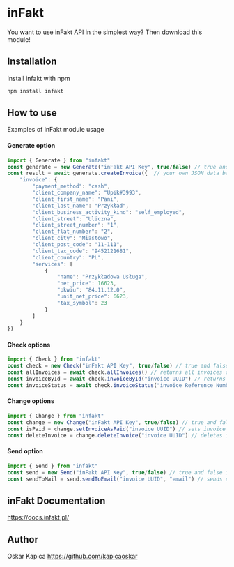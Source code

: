 # inFakt

You want to use inFakt API in the simplest way? Then download this module!


## Installation

Install infakt with npm

```bash
npm install infakt
```

## How to use

Examples of inFakt module usage

#### Generate option

```js
import { Generate } from "infakt"
const generate = new Generate("inFakt API Key", true/false) // true and false is sandbox option
const result = await generate.createInvoice({  // your own JSON data based on your preferences if you want more examples go to inFakt API Docs and see on your own what you can add here
    "invoice": {
        "payment_method": "cash",
        "client_company_name": "Upik#3993",
        "client_first_name": "Pani",
        "client_last_name": "Przykład",
        "client_business_activity_kind": "self_employed",
        "client_street": "Uliczna",
        "client_street_number": "1",
        "client_flat_number": "2",
        "client_city": "Miastowo",
        "client_post_code": "11-111",
        "client_tax_code": "9452121681",
        "client_country": "PL",
        "services": [
            {
                "name": "Przykładowa Usługa",
                "net_price": 16623,
                "pkwiu": "84.11.12.0",
                "unit_net_price": 6623,
                "tax_symbol": 23
            }
        ]
    }
})
```



#### Check options

```js
import { Check } from "infakt"
const check = new Check("inFakt API Key", true/false) // true and false is sandbox option
const allInvoices = await check.allInvoices() // returns all invoices created on your API key
const invoiceById = await check.invoiceById("invoice UUID") // returns invoice data based on UUID of invoice
const invoiceStatus = await check.invoiceStatus("invoice Reference Number") // return invoice status of creation
```



#### Change options

```js
import { Change } from "infakt"
const change = new Change("inFakt API Key", true/false) // true and false is sandbox option
const isPaid = change.setInvoiceAsPaid("invoice UUID") // sets invoice as paid
const deleteInvoice = change.deleteInvoice("invoice UUID") // deletes invoice from inFakt
```



#### Send option

```js
import { Send } from "infakt"
const send = new Send("inFakt API Key", true/false) // true and false is sandbox option
const sendToMail = send.sendToEmail("invoice UUID", "email") // sends email with invoice as PDF to mail
```


## inFakt Documentation
https://docs.infakt.pl/


## Author
Oskar Kapica https://github.com/kapicaoskar
